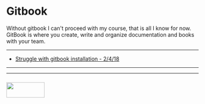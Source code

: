 # Gitbook

Without gitbook I can't proceed with my course, that is all I know for now. GitBook is where you create, write and organize documentation and books with your team.

___

* [Struggle with gitbook installation - 2/4/18](https://github.com/elewa-academy/study-journal-template/blob/master/02-04__08-04/03-04-2018.md)

___
___
### <a href="http://elewa.education/blog" target="_blank"><img src="https://user-images.githubusercontent.com/18554853/34921062-506450ae-f97d-11e7-875f-6feeb26ad72d.png" width="100" height="40"/></a>